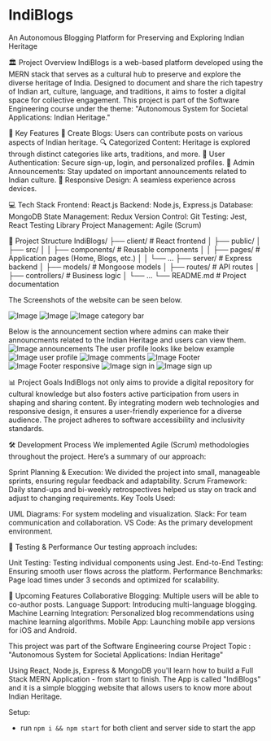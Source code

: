 # IndiBlogs
An Autonomous Blogging Platform for Preserving and Exploring Indian Heritage

🏛️ Project Overview
IndiBlogs is a web-based platform developed using the MERN stack that serves as a cultural hub to preserve and explore the diverse heritage of India. Designed to document and share the rich tapestry of Indian art, culture, language, and traditions, it aims to foster a digital space for collective engagement. This project is part of the Software Engineering course under the theme:
"Autonomous System for Societal Applications: Indian Heritage."

🎯 Key Features
📝 Create Blogs: Users can contribute posts on various aspects of Indian heritage.
🔍 Categorized Content: Heritage is explored through distinct categories like arts, traditions, and more.
👤 User Authentication: Secure sign-up, login, and personalized profiles.
🔔 Admin Announcements: Stay updated on important announcements related to Indian culture.
📱 Responsive Design: A seamless experience across devices.

💻 Tech Stack
Frontend: React.js
Backend: Node.js, Express.js
Database: MongoDB
State Management: Redux
Version Control: Git
Testing: Jest, React Testing Library
Project Management: Agile (Scrum)

📂 Project Structure
IndiBlogs/
├── client/           # React frontend
│   ├── public/
│   ├── src/
│   │   ├── components/  # Reusable components
│   │   ├── pages/       # Application pages (Home, Blogs, etc.)
│   │   └── ...
├── server/           # Express backend
│   ├── models/       # Mongoose models
│   ├── routes/       # API routes
│   ├── controllers/  # Business logic
│   └── ...
└── README.md         # Project documentation


The Screenshots of the website can be seen below. 



![Image](https://github.com/HarshT18/IndiBlogs_/blob/master/ss%20search%20tags.png?raw=true)
![Image](https://github.com/HarshT18/IndiBlogs_/blob/master/ss%20blog.png?raw=true)
![Image category bar](https://github.com/HarshT18/IndiBlogs_/blob/master/ss%20categoryBar.png?raw=true)

Below is the announcement section where admins can make their announcments related to the Indian Heritage and users can view them.
![Image announcements](https://github.com/HarshT18/IndiBlogs_/blob/master/ss%20announce.png?raw=true)
The user profile looks like below example
![Image user profile](https://github.com/HarshT18/IndiBlogs_/blob/master/ss%20user%20profile.png?raw=true)
![Image comments](https://github.com/HarshT18/IndiBlogs_/blob/master/ss%20comments.png?raw=true)
![Image Footer](https://github.com/HarshT18/IndiBlogs_/blob/master/ss%20footer%20new.png?raw=true)
![Image Footer responsive](https://github.com/HarshT18/IndiBlogs_/blob/master/ss%20footer%20responsive%20galaxy%20note%2020%20android%2011.png?raw=true)
![Image sign in](https://github.com/HarshT18/IndiBlogs_/blob/master/ss%20sign%20in.png?raw=true)
![Image sign up](https://github.com/HarshT18/IndiBlogs_/blob/master/ss%20signup.png?raw=true)

📊 Project Goals
IndiBlogs not only aims to provide a digital repository for cultural knowledge but also fosters active participation from users in shaping and sharing content. By integrating modern web technologies and responsive design, it ensures a user-friendly experience for a diverse audience. The project adheres to software accessibility and inclusivity standards.

🛠️ Development Process
We implemented Agile (Scrum) methodologies throughout the project. Here’s a summary of our approach:

Sprint Planning & Execution: We divided the project into small, manageable sprints, ensuring regular feedback and adaptability.
Scrum Framework: Daily stand-ups and bi-weekly retrospectives helped us stay on track and adjust to changing requirements.
Key Tools Used:

UML Diagrams: For system modeling and visualization.
Slack: For team communication and collaboration.
VS Code: As the primary development environment.

🧪 Testing & Performance
Our testing approach includes:

Unit Testing: Testing individual components using Jest.
End-to-End Testing: Ensuring smooth user flows across the platform.
Performance Benchmarks: Page load times under 3 seconds and optimized for scalability.



🌟 Upcoming Features
Collaborative Blogging: Multiple users will be able to co-author posts.
Language Support: Introducing multi-language blogging.
Machine Learning Integration: Personalized blog recommendations using machine learning algorithms.
Mobile App: Launching mobile app versions for iOS and Android.

This project was part of the Software Engineering course
Project Topic : "Autonomous System for Societal
 Applications: Indian Heritage"

Using React, Node.js, Express & MongoDB you'll learn how to build a Full Stack MERN Application - from start to finish. The App is called "IndiBlogs" and it is a simple blogging website that allows users to know more about Indian Heritage.



Setup:
- run ```npm i && npm start``` for both client and server side to start the app


